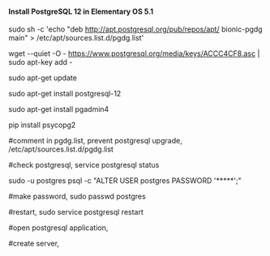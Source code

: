#### Install PostgreSQL 12 in Elementary OS 5.1

sudo sh -c 'echo "deb http://apt.postgresql.org/pub/repos/apt/ bionic-pgdg main" > /etc/apt/sources.list.d/pgdg.list'

wget --quiet -O - https://www.postgresql.org/media/keys/ACCC4CF8.asc | sudo apt-key add -

sudo apt-get update

sudo apt-get install postgresql-12

sudo apt-get install pgadmin4

pip install psycopg2

#comment in pgdg.list, prevent postgresql upgrade,
/etc/apt/sources.list.d/pgdg.list

#check postgresql,
service postgresql status

sudo -u postgres psql -c "ALTER USER postgres PASSWORD '*****';"

#make password,
sudo passwd postgres

#restart, 
sudo service postgresql restart

#open postgresql application,

#create server,

